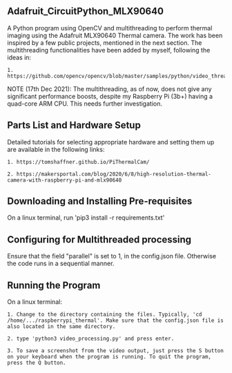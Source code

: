 ## Adafruit_CircuitPython_MLX90640
A Python program using OpenCV and multithreading to perform thermal imaging using the Adafruit MLX90640 Thermal camera. The work has been inspired by a few public projects, mentioned in the next section. The multithreading functionalities have been added by myself, following the ideas in:

    1. https://github.com/opencv/opencv/blob/master/samples/python/video_threaded.py

NOTE (17th Dec 2021): The multithreading, as of now, does not give any significant performance boosts, despite my Raspberry Pi (3b+) having a quad-core ARM CPU. This needs further investigation.

## Parts List and Hardware Setup
Detailed tutorials for selecting appropriate hardware and setting them up are available in the following links:

    1. https://tomshaffner.github.io/PiThermalCam/

    2. https://makersportal.com/blog/2020/6/8/high-resolution-thermal-camera-with-raspberry-pi-and-mlx90640

## Downloading and Installing Pre-requisites
On a linux terminal, run 'pip3 install -r requirements.txt'

## Configuring for Multithreaded processing
Ensure that the field "parallel" is set to 1, in the config.json file. Otherwise the code runs in a sequential manner.

## Running the Program
On a linux terminal:

    1. Change to the directory containing the files. Typically, 'cd /home/.../raspberrypi_thermal'. Make sure that the config.json file is also located in the same directory.

    2. type 'python3 video_processing.py' and press enter.

    3. To save a screenshot from the video output, just press the S button on your keyboard when the program is running. To quit the program, press the Q button.

